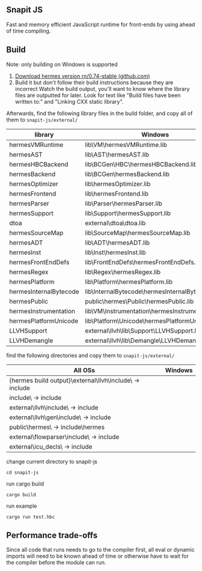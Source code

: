 ## Snapit JS

Fast and memory efficient JavaScript runtime for front-ends by using ahead of time compiling.

## Build
Note: only building on Windows is supported

1. [Download hermes version rn/0.74-stable (github.com)](https://github.com/facebook/hermes/tree/rn/0.74-stable)
2. Build it but don't follow their build instructions because they are incorrect
  Watch the build output, you'll want to know where the library files are outputted for later.
  Look for text like "Build files have been written to:" and "Linking CXX static library".

Afterwards, find the following library files in the build folder, and copy all of them to ``snapit-js/external/``

library |   Windows
-----   |   -----
hermesVMRuntime |   lib\VM\hermesVMRuntime.lib
hermesAST   |   lib\AST\hermesAST.lib
hermesHBCBackend    |   lib\BCGen\HBC\hermesHBCBackend.lib
hermesBackend   |   lib\BCGen\hermesBackend.lib
hermesOptimizer |   lib\hermesOptimizer.lib
hermesFrontend  |   lib\hermesFrontend.lib
hermesParser    |   lib\Parser\hermesParser.lib
hermesSupport   |   lib\Support\hermesSupport.lib
dtoa    |   external\dtoa\dtoa.lib
hermesSourceMap |   lib\SourceMap\hermesSourceMap.lib
hermesADT   |   lib\ADT\hermesADT.lib
hermesInst  |   lib\Inst\hermesInst.lib
hermesFrontEndDefs  |   lib\FrontEndDefs\hermesFrontEndDefs.lib
hermesRegex |   lib\Regex\hermesRegex.lib
hermesPlatform  |   lib\Platform\hermesPlatform.lib
hermesInternalBytecode  |   lib\InternalBytecode\hermesInternalBytecode.lib
hermesPublic    |   public\hermes\Public\hermesPublic.lib
hermesInstrumentation   |   lib\VM\Instrumentation\hermesInstrumentation.lib
hermesPlatformUnicode   |   lib\Platform\Unicode\hermesPlatformUnicode.lib
LLVHSupport |   external\llvh\lib\Support\LLVHSupport.lib
LLVHDemangle    |    external\llvh\lib\Demangle\LLVHDemangle.lib

find the following directories and copy them to ``snapit-js/external/``

All OSs |   Windows |
----    |   ----
{hermes build output}\external\llvh\include\  ->  include |   
include\  ->  include |  
external\llvh\include\  ->  include |    
external\llvh\gen\include\  ->  include |    
public\hermes\  ->  include\hermes |    
external\flowparser\include\  ->  include |    
external\icu_decls\  -> include  |


change current directory to snapit-js

```shell
cd snapit-js
```

run cargo build
```
cargo build
```

run example
```
cargo run test.hbc
```

## Performance trade-offs

Since all code that runs needs to go to the compiler first, all eval or dynamic imports will need to be known ahead of time or otherwise have to wait for the compiler before the module can run.
